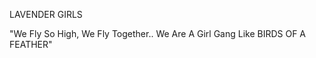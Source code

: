 LAVENDER GIRLS

"We Fly So High, We Fly Together..
    We Are A Girl Gang Like
       BIRDS OF A FEATHER"

